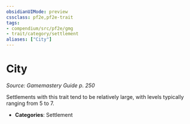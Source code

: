 ```yaml
---
obsidianUIMode: preview
cssclass: pf2e,pf2e-trait
tags:
- compendium/src/pf2e/gmg
- trait/category/settlement
aliases: ["City"]
---
```

# City  
*Source: Gamemastery Guide p. 250*  

Settlements with this trait tend to be relatively large, with levels typically ranging from 5 to 7.

- **Categories**: Settlement